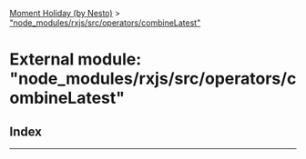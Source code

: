 [Moment Holiday (by Nesto)](../README.md) > ["node_modules/rxjs/src/operators/combineLatest"](../modules/_node_modules_rxjs_src_operators_combinelatest_.md)

# External module: "node_modules/rxjs/src/operators/combineLatest"

## Index

---

